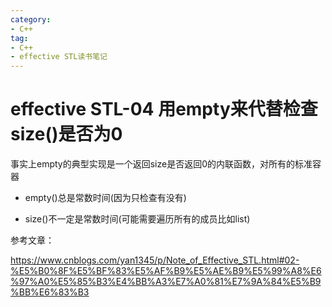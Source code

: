 ```yaml
---
category: 
- C++
tag:
- C++
- effective STL读书笔记
---
```


# effective STL-04 用empty来代替检查size()是否为0

事实上empty的典型实现是一个返回size是否返回0的内联函数，对所有的标准容器
- empty()总是常数时间(因为只检查有没有)

- size()不一定是常数时间(可能需要遍历所有的成员比如list)

参考文章：

https://www.cnblogs.com/yan1345/p/Note_of_Effective_STL.html#02-%E5%B0%8F%E5%BF%83%E5%AF%B9%E5%AE%B9%E5%99%A8%E6%97%A0%E5%85%B3%E4%BB%A3%E7%A0%81%E7%9A%84%E5%B9%BB%E6%83%B3